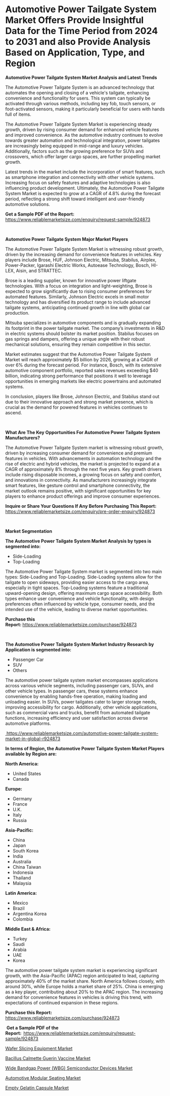 <p><h1>Automotive Power Tailgate System Market Offers Provide Insightful Data for the Time Period from 2024 to 2031 and also Provide Analysis Based on Application, Type, and Region</h1></p><p><strong>Automotive Power Tailgate System Market Analysis and Latest Trends</strong></p>
<p><p>The Automotive Power Tailgate System is an advanced technology that automates the opening and closing of a vehicle's tailgate, enhancing convenience and functionality for users. This system can typically be activated through various methods, including key fob, touch sensors, or foot-activated sensors, making it particularly beneficial for users with hands full of items. </p><p>The Automotive Power Tailgate System Market is experiencing steady growth, driven by rising consumer demand for enhanced vehicle features and improved convenience. As the automotive industry continues to evolve towards greater automation and technological integration, power tailgates are increasingly being equipped in mid-range and luxury vehicles. Additionally, factors such as the growing preference for SUVs and crossovers, which offer larger cargo spaces, are further propelling market growth.</p><p>Latest trends in the market include the incorporation of smart features, such as smartphone integration and connectivity with other vehicle systems. Increasing focus on safety features and adaptive technologies is also influencing product development. Ultimately, the Automotive Power Tailgate System Market is expected to grow at a CAGR of 4.8% during the forecast period, reflecting a strong shift toward intelligent and user-friendly automotive solutions.</p></p>
<p><strong>Get a Sample PDF of the Report:&nbsp;</strong> <a href="https://www.reliablemarketsize.com/enquiry/request-sample/924873?utm_campaign=1125&utm_medium=2&utm_source=Github&utm_content=ia&utm_term=02102024&utm_id=automotive-power-tailgate-system">https://www.reliablemarketsize.com/enquiry/request-sample/924873</a></p>
<p>&nbsp;</p>
<p><strong>Automotive Power Tailgate System Major Market Players</strong></p>
<p><p>The Automotive Power Tailgate System Market is witnessing robust growth, driven by the increasing demand for convenience features in vehicles. Key players include Brose, HUF, Johnson Electric, Mitsuba, Stabilus, Airplex, Power-Packer, Igarashi Electric Works, Autoease Technology, Bosch, HI-LEX, Aisin, and STRATTEC. </p><p>Brose is a leading supplier, known for innovative power liftgate technologies. With a focus on integration and light-weighting, Brose is expected to grow significantly due to rising consumer preferences for automated features. Similarly, Johnson Electric excels in small motor technology and has diversified its product range to include advanced tailgate systems, anticipating continued growth in line with global car production.</p><p>Mitsuba specializes in automotive components and is gradually expanding its footprint in the power tailgate market. The company’s investments in R&D in electric systems should bolster its market position. Stabilus focuses on gas springs and dampers, offering a unique angle with their robust mechanical solutions, ensuring they remain competitive in this sector.</p><p>Market estimates suggest that the Automotive Power Tailgate System Market will reach approximately $5 billion by 2026, growing at a CAGR of over 6% during the forecast period. For instance, Bosch, with its extensive automotive component portfolio, reported sales revenues exceeding $40 billion, indicating strong performance that positions it well to leverage opportunities in emerging markets like electric powertrains and automated systems. </p><p>In conclusion, players like Brose, Johnson Electric, and Stabilus stand out due to their innovative approach and strong market presence, which is crucial as the demand for powered features in vehicles continues to ascend.</p></p>
<p>&nbsp;</p>
<p><strong>What Are The Key Opportunities For Automotive Power Tailgate System Manufacturers?</strong></p>
<p><p>The Automotive Power Tailgate System market is witnessing robust growth, driven by increasing consumer demand for convenience and premium features in vehicles. With advancements in automation technology and the rise of electric and hybrid vehicles, the market is projected to expand at a CAGR of approximately 8% through the next five years. Key growth drivers include rising disposable incomes, a growing focus on safety and comfort, and innovations in connectivity. As manufacturers increasingly integrate smart features, like gesture control and smartphone connectivity, the market outlook remains positive, with significant opportunities for key players to enhance product offerings and improve consumer experiences.</p></p>
<p><strong>Inquire or Share Your Questions If Any Before Purchasing This Report:</strong> <a href="https://www.reliablemarketsize.com/enquiry/pre-order-enquiry/924873?utm_campaign=1125&utm_medium=2&utm_source=Github&utm_content=ia&utm_term=02102024&utm_id=automotive-power-tailgate-system">https://www.reliablemarketsize.com/enquiry/pre-order-enquiry/924873</a></p>
<p>&nbsp;</p>
<p><strong>Market Segmentation</strong></p>
<p><strong>The Automotive Power Tailgate System Market Analysis by types is segmented into:</strong></p>
<p><ul><li>Side-Loading</li><li>Top-Loading</li></ul></p>
<p><p>The Automotive Power Tailgate System market is segmented into two main types: Side-Loading and Top-Loading. Side-Loading systems allow for the tailgate to open sideways, providing easier access to the cargo area, especially in tight spaces. Top-Loading systems feature a traditional upward-opening design, offering maximum cargo space accessibility. Both types enhance user convenience and vehicle functionality, with design preferences often influenced by vehicle type, consumer needs, and the intended use of the vehicle, leading to diverse market opportunities.</p></p>
<p><strong>Purchase this Report:&nbsp;</strong><a href="https://www.reliablemarketsize.com/purchase/924873?utm_campaign=1125&utm_medium=2&utm_source=Github&utm_content=ia&utm_term=02102024&utm_id=automotive-power-tailgate-system">https://www.reliablemarketsize.com/purchase/924873</a></p>
<p>&nbsp;</p>
<p><strong>The Automotive Power Tailgate System Market Industry Research by Application is segmented into:</strong></p>
<p><ul><li>Passenger Car</li><li>SUV</li><li>Others</li></ul></p>
<p><p>The automotive power tailgate system market encompasses applications across various vehicle segments, including passenger cars, SUVs, and other vehicle types. In passenger cars, these systems enhance convenience by enabling hands-free operation, making loading and unloading easier. In SUVs, power tailgates cater to larger storage needs, improving accessibility for cargo. Additionally, other vehicle applications, such as commercial vans and trucks, benefit from automated tailgate functions, increasing efficiency and user satisfaction across diverse automotive platforms.</p></p>
<p><a href="https://www.reliablemarketsize.com/automotive-power-tailgate-system-market-in-global-r924873?utm_campaign=1125&utm_medium=2&utm_source=Github&utm_content=ia&utm_term=02102024&utm_id=automotive-power-tailgate-system">&nbsp;https://www.reliablemarketsize.com/automotive-power-tailgate-system-market-in-global-r924873</a></p>
<p><strong>In terms of Region, the Automotive Power Tailgate System Market Players available by Region are:</strong></p>
<p>
    <p> <strong> North America: </strong>
        <ul>
            <li>United States</li>
            <li>Canada</li>
        </ul>
        </p> 
    <p> <strong> Europe: </strong>
        <ul>
            <li>Germany</li>
            <li>France</li>
            <li>U.K.</li>
            <li>Italy</li>
            <li>Russia</li>
        </ul>
        </p> 
    <p> <strong> Asia-Pacific: </strong>
        <ul>
            <li>China</li>
            <li>Japan</li>
            <li>South Korea</li>
            <li>India</li>
            <li>Australia</li>
            <li>China Taiwan</li>
            <li>Indonesia</li>
            <li>Thailand</li>
            <li>Malaysia</li>
        </ul>
        </p> 
    <p> <strong> Latin America: </strong>
        <ul>
            <li>Mexico</li>
            <li>Brazil</li>
            <li>Argentina Korea</li>
            <li>Colombia</li>
        </ul>
        </p> 
    <p> <strong> Middle East & Africa: </strong>
        <ul>
            <li>Turkey</li>
            <li>Saudi</li>
            <li>Arabia</li>
            <li>UAE</li>
            <li>Korea</li>
        </ul>
    </p>
    </p>
<p><p>The automotive power tailgate system market is experiencing significant growth, with the Asia-Pacific (APAC) region anticipated to lead, capturing approximately 40% of the market share. North America follows closely, with around 30%, while Europe holds a market share of 25%. China is emerging as a key player, contributing about 20% to the APAC region. The increasing demand for convenience features in vehicles is driving this trend, with expectations of continued expansion in these regions.</p></p>
<p><strong>Purchase this Report: </strong><a href="https://www.reliablemarketsize.com/purchase/924873?utm_campaign=1125&utm_medium=2&utm_source=Github&utm_content=ia&utm_term=02102024&utm_id=automotive-power-tailgate-system">https://www.reliablemarketsize.com/purchase/924873</a></p>
<p>&nbsp;<strong>Get a Sample PDF of the Report:&nbsp;&nbsp;</strong><a href="https://www.reliablemarketsize.com/enquiry/request-sample/924873?utm_campaign=1125&utm_medium=2&utm_source=Github&utm_content=ia&utm_term=02102024&utm_id=automotive-power-tailgate-system">https://www.reliablemarketsize.com/enquiry/request-sample/924873</a></p>
<p><strong></strong></p>
<p><p><a href="https://issuu.com/reportprime-2/docs/wafer-slicing-equipment-market-size_41ee5896679cd6?utm_campaign=1125&utm_medium=2&utm_source=Github&utm_content=ia&utm_term=02102024&utm_id=automotive-power-tailgate-system">Wafer Slicing Equipment Market</a></p><p><a href="https://www.linkedin.com/pulse/bacillus-calmette-guerin-vaccine-market-global-regional-hz4lf?utm_campaign=1125&utm_medium=2&utm_source=Github&utm_content=ia&utm_term=02102024&utm_id=automotive-power-tailgate-system">Bacillus Calmette Guerin Vaccine Market</a></p><p><a href="https://issuu.com/reportprime-2/docs/wide-bandgap-power-wbg-semiconducto_17ea6e5fb4b043?utm_campaign=1125&utm_medium=2&utm_source=Github&utm_content=ia&utm_term=02102024&utm_id=automotive-power-tailgate-system">Wide Bandgap Power (WBG) Semiconductor Devices Market</a></p><p><a href="https://github.com/vimar16th/Market-Research-Report-List-6/blob/main/automotive-modular-seating-market.md?utm_campaign=1125&utm_medium=2&utm_source=Github&utm_content=ia&utm_term=02102024&utm_id=automotive-power-tailgate-system">Automotive Modular Seating Market</a></p><p><a href="https://www.linkedin.com/pulse/empty-gelatin-capsule-market-size-share-analysis-growth-trends-osohf?utm_campaign=1125&utm_medium=2&utm_source=Github&utm_content=ia&utm_term=02102024&utm_id=automotive-power-tailgate-system">Empty Gelatin Capsule Market</a></p></p>